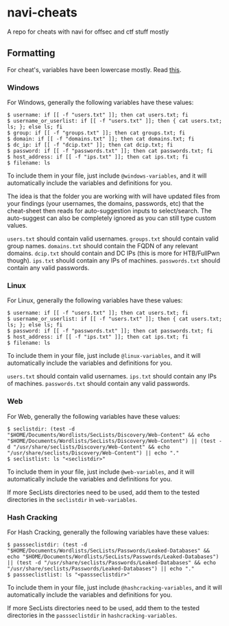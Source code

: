 # navi-cheats
A repo for cheats with navi for offsec and ctf stuff mostly

## Formatting

For cheat's, variables have been lowercase mostly. Read [this](github.com/denisidoro/navi/blob/master/docs/cheatsheet/syntax/README.md).

### Windows

For Windows, generally the following variables have these values:

```
$ username: if [[ -f "users.txt" ]]; then cat users.txt; fi
$ username_or_userlist: if [[ -f "users.txt" ]]; then { cat users.txt; ls; }; else ls; fi
$ group: if [[ -f "groups.txt" ]]; then cat groups.txt; fi
$ domain: if [[ -f "domains.txt" ]]; then cat domains.txt; fi
$ dc_ip: if [[ -f "dcip.txt" ]]; then cat dcip.txt; fi
$ password: if [[ -f "passwords.txt" ]]; then cat passwords.txt; fi
$ host_address: if [[ -f "ips.txt" ]]; then cat ips.txt; fi
$ filename: ls
```

To include them in your file, just include `@windows-variables`, and it will automatically include the variables and definitions for you.

The idea is that the folder you are working with will have updated files from your findings (your usernames, the domains, passwords, etc) that the cheat-sheet then reads for auto-suggestion inputs to select/search. The auto-suggest can also be completely ignored as you can still type custom values.

`users.txt` should contain valid usernames.
`groups.txt` should contain valid group names.
`domains.txt` should contain the FQDN of any relevant domains.
`dcip.txt` should contain and DC IPs (this is more for HTB/FullPwn though).
`ips.txt` should contain any IPs of machines.
`passwords.txt` should contain any valid passwords.

### Linux

For Linux, generally the following variables have these values:

```
$ username: if [[ -f "users.txt" ]]; then cat users.txt; fi
$ username_or_userlist: if [[ -f "users.txt" ]]; then { cat users.txt; ls; }; else ls; fi
$ password: if [[ -f "passwords.txt" ]]; then cat passwords.txt; fi
$ host_address: if [[ -f "ips.txt" ]]; then cat ips.txt; fi
$ filename: ls
```

To include them in your file, just include `@linux-variables`, and it will automatically include the variables and definitions for you.

`users.txt` should contain valid usernames.
`ips.txt` should contain any IPs of machines.
`passwords.txt` should contain any valid passwords.

### Web

For Web, generally the following variables have these values:

```
$ seclistdir: (test -d "$HOME/Documents/Wordlists/SecLists/Discovery/Web-Content" && echo "$HOME/Documents/Wordlists/SecLists/Discovery/Web-Content") || (test -d "/usr/share/seclists/Discovery/Web-Content" && echo "/usr/share/seclists/Discovery/Web-Content") || echo "."
$ seclistlist: ls "<seclistdir>"
```

To include them in your file, just include `@web-variables`, and it will automatically include the variables and definitions for you.

If more SecLists directories need to be used, add them to the tested directories in the `seclistdir` in `web-variables`.

### Hash Cracking

For Hash Cracking, generally the following variables have these values:

```
$ passseclistdir: (test -d "$HOME/Documents/Wordlists/SecLists/Passwords/Leaked-Databases" && echo "$HOME/Documents/Wordlists/SecLists/Passwords/Leaked-Databases") || (test -d "/usr/share/seclists/Passwords/Leaked-Databases" && echo "/usr/share/seclists/Passwords/Leaked-Databases") || echo "."
$ passseclistlist: ls "<passseclistdir>"
```

To include them in your file, just include `@hashcracking-variables`, and it will automatically include the variables and definitions for you.

If more SecLists directories need to be used, add them to the tested directories in the `passseclistdir` in `hashcracking-variables`.